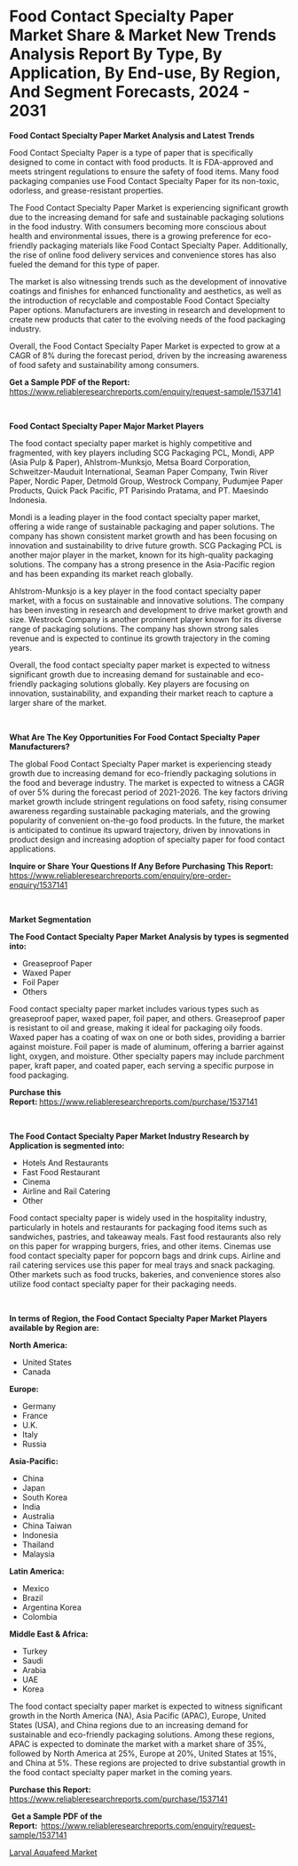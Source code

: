 <p><h1>Food Contact Specialty Paper Market Share & Market New Trends Analysis Report By Type, By Application, By End-use, By Region, And Segment Forecasts, 2024 - 2031</h1></p><p><strong>Food Contact Specialty Paper Market Analysis and Latest Trends</strong></p>
<p><p>Food Contact Specialty Paper is a type of paper that is specifically designed to come in contact with food products. It is FDA-approved and meets stringent regulations to ensure the safety of food items. Many food packaging companies use Food Contact Specialty Paper for its non-toxic, odorless, and grease-resistant properties.</p><p>The Food Contact Specialty Paper Market is experiencing significant growth due to the increasing demand for safe and sustainable packaging solutions in the food industry. With consumers becoming more conscious about health and environmental issues, there is a growing preference for eco-friendly packaging materials like Food Contact Specialty Paper. Additionally, the rise of online food delivery services and convenience stores has also fueled the demand for this type of paper.</p><p>The market is also witnessing trends such as the development of innovative coatings and finishes for enhanced functionality and aesthetics, as well as the introduction of recyclable and compostable Food Contact Specialty Paper options. Manufacturers are investing in research and development to create new products that cater to the evolving needs of the food packaging industry.</p><p>Overall, the Food Contact Specialty Paper Market is expected to grow at a CAGR of 8% during the forecast period, driven by the increasing awareness of food safety and sustainability among consumers.</p></p>
<p><strong>Get a Sample PDF of the Report:&nbsp;</strong> <a href="https://www.reliableresearchreports.com/enquiry/request-sample/1537141">https://www.reliableresearchreports.com/enquiry/request-sample/1537141</a></p>
<p>&nbsp;</p>
<p><strong>Food Contact Specialty Paper Major Market Players</strong></p>
<p><p>The food contact specialty paper market is highly competitive and fragmented, with key players including SCG Packaging PCL, Mondi, APP (Asia Pulp & Paper), Ahlstrom-Munksjo, Metsa Board Corporation, Schweitzer-Mauduit International, Seaman Paper Company, Twin River Paper, Nordic Paper, Detmold Group, Westrock Company, Pudumjee Paper Products, Quick Pack Pacific, PT Parisindo Pratama, and PT. Maesindo Indonesia.</p><p>Mondi is a leading player in the food contact specialty paper market, offering a wide range of sustainable packaging and paper solutions. The company has shown consistent market growth and has been focusing on innovation and sustainability to drive future growth. SCG Packaging PCL is another major player in the market, known for its high-quality packaging solutions. The company has a strong presence in the Asia-Pacific region and has been expanding its market reach globally.</p><p>Ahlstrom-Munksjo is a key player in the food contact specialty paper market, with a focus on sustainable and innovative solutions. The company has been investing in research and development to drive market growth and size. Westrock Company is another prominent player known for its diverse range of packaging solutions. The company has shown strong sales revenue and is expected to continue its growth trajectory in the coming years.</p><p>Overall, the food contact specialty paper market is expected to witness significant growth due to increasing demand for sustainable and eco-friendly packaging solutions globally. Key players are focusing on innovation, sustainability, and expanding their market reach to capture a larger share of the market.</p></p>
<p>&nbsp;</p>
<p><strong>What Are The Key Opportunities For Food Contact Specialty Paper Manufacturers?</strong></p>
<p><p>The global Food Contact Specialty Paper market is experiencing steady growth due to increasing demand for eco-friendly packaging solutions in the food and beverage industry. The market is expected to witness a CAGR of over 5% during the forecast period of 2021-2026. The key factors driving market growth include stringent regulations on food safety, rising consumer awareness regarding sustainable packaging materials, and the growing popularity of convenient on-the-go food products. In the future, the market is anticipated to continue its upward trajectory, driven by innovations in product design and increasing adoption of specialty paper for food contact applications.</p></p>
<p><strong>Inquire or Share Your Questions If Any Before Purchasing This Report:</strong> <a href="https://www.reliableresearchreports.com/enquiry/pre-order-enquiry/1537141">https://www.reliableresearchreports.com/enquiry/pre-order-enquiry/1537141</a></p>
<p>&nbsp;</p>
<p><strong>Market Segmentation</strong></p>
<p><strong>The Food Contact Specialty Paper Market Analysis by types is segmented into:</strong></p>
<p><ul><li>Greaseproof Paper</li><li>Waxed Paper</li><li>Foil Paper</li><li>Others</li></ul></p>
<p><p>Food contact specialty paper market includes various types such as greaseproof paper, waxed paper, foil paper, and others. Greaseproof paper is resistant to oil and grease, making it ideal for packaging oily foods. Waxed paper has a coating of wax on one or both sides, providing a barrier against moisture. Foil paper is made of aluminum, offering a barrier against light, oxygen, and moisture. Other specialty papers may include parchment paper, kraft paper, and coated paper, each serving a specific purpose in food packaging.</p></p>
<p><strong>Purchase this Report:&nbsp;</strong><a href="https://www.reliableresearchreports.com/purchase/1537141">https://www.reliableresearchreports.com/purchase/1537141</a></p>
<p>&nbsp;</p>
<p><strong>The Food Contact Specialty Paper Market Industry Research by Application is segmented into:</strong></p>
<p><ul><li>Hotels And Restaurants</li><li>Fast Food Restaurant</li><li>Cinema</li><li>Airline and Rail Catering</li><li>Other</li></ul></p>
<p><p>Food contact specialty paper is widely used in the hospitality industry, particularly in hotels and restaurants for packaging food items such as sandwiches, pastries, and takeaway meals. Fast food restaurants also rely on this paper for wrapping burgers, fries, and other items. Cinemas use food contact specialty paper for popcorn bags and drink cups. Airline and rail catering services use this paper for meal trays and snack packaging. Other markets such as food trucks, bakeries, and convenience stores also utilize food contact specialty paper for their packaging needs.</p></p>
<p>&nbsp;</p>
<p><strong>In terms of Region, the Food Contact Specialty Paper Market Players available by Region are:</strong></p>
<p>
    <p> <strong> North America: </strong>
        <ul>
            <li>United States</li>
            <li>Canada</li>
        </ul>
        </p> 
    <p> <strong> Europe: </strong>
        <ul>
            <li>Germany</li>
            <li>France</li>
            <li>U.K.</li>
            <li>Italy</li>
            <li>Russia</li>
        </ul>
        </p> 
    <p> <strong> Asia-Pacific: </strong>
        <ul>
            <li>China</li>
            <li>Japan</li>
            <li>South Korea</li>
            <li>India</li>
            <li>Australia</li>
            <li>China Taiwan</li>
            <li>Indonesia</li>
            <li>Thailand</li>
            <li>Malaysia</li>
        </ul>
        </p> 
    <p> <strong> Latin America: </strong>
        <ul>
            <li>Mexico</li>
            <li>Brazil</li>
            <li>Argentina Korea</li>
            <li>Colombia</li>
        </ul>
        </p> 
    <p> <strong> Middle East & Africa: </strong>
        <ul>
            <li>Turkey</li>
            <li>Saudi</li>
            <li>Arabia</li>
            <li>UAE</li>
            <li>Korea</li>
        </ul>
    </p>
    </p>
<p><p>The food contact specialty paper market is expected to witness significant growth in the North America (NA), Asia Pacific (APAC), Europe, United States (USA), and China regions due to an increasing demand for sustainable and eco-friendly packaging solutions. Among these regions, APAC is expected to dominate the market with a market share of 35%, followed by North America at 25%, Europe at 20%, United States at 15%, and China at 5%. These regions are projected to drive substantial growth in the food contact specialty paper market in the coming years.</p></p>
<p><strong>Purchase this Report: </strong><a href="https://www.reliableresearchreports.com/purchase/1537141">https://www.reliableresearchreports.com/purchase/1537141</a></p>
<p>&nbsp;<strong>Get a Sample PDF of the Report:&nbsp;&nbsp;</strong><a href="https://www.reliableresearchreports.com/enquiry/request-sample/1537141">https://www.reliableresearchreports.com/enquiry/request-sample/1537141</a></p>
<p><strong></strong></p>
<p><p><a href="https://cautious-neon-760.notion.site/Larval-Aquafeed-Market-Size-and-Examines-its-Market-Scope-with-a-Primary-Focus-on-Growth-Opportuni-534e013e237d46e4a605cf0c8cf1cfd5">Larval Aquafeed Market</a></p></p>